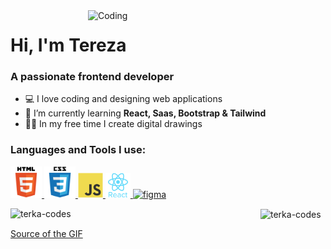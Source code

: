 <img align="right" alt="Coding" id="gif" width="380" src="https://i.pinimg.com/originals/7d/07/a2/7d07a255678962d30d8717dcf5dbd266.gif" />

<h1>Hi, I'm Tereza</h1>

<h3>A passionate frontend developer</h3>

- 💻  I love coding and designing web applications
- 🌱  I’m currently learning **React, Saas, Bootstrap & Tailwind**
- 👩‍🎨  In my free time I create digital drawings

<h3 align="left">Languages and Tools I use:</h3>
<p align="left"> 
<a href="https://www.w3.org/html/" target="_blank" rel="noreferrer"> <img src="https://raw.githubusercontent.com/devicons/devicon/master/icons/html5/html5-original-wordmark.svg" alt="html5" width="50" height="50"/> </a> 
<a href="https://www.w3schools.com/css/" target="_blank" rel="noreferrer"> <img src="https://raw.githubusercontent.com/devicons/devicon/master/icons/css3/css3-original-wordmark.svg" alt="css3" width="50" height="50"/> </a> 
<a href="https://developer.mozilla.org/en-US/docs/Web/JavaScript" target="_blank" rel="noreferrer"> <img src="https://raw.githubusercontent.com/devicons/devicon/master/icons/javascript/javascript-original.svg" alt="javascript" width="40" height="40"/> </a> 
<a href="https://reactjs.org/" target="_blank" rel="noreferrer"> <img src="https://raw.githubusercontent.com/devicons/devicon/master/icons/react/react-original-wordmark.svg" alt="react" width="40" height="40"/> </a> 
<a href="https://www.figma.com/" target="_blank" rel="noreferrer"> <img src="https://www.vectorlogo.zone/logos/figma/figma-icon.svg" alt="figma" width="40" height="40"/> </a> 
<!--
<a href="https://git-scm.com/" target="_blank" rel="noreferrer"> <img src="https://www.vectorlogo.zone/logos/git-scm/git-scm-icon.svg" alt="git" width="40" height="40"/> </a> 
<a href="https://getbootstrap.com" target="_blank" rel="noreferrer"> <img src="https://raw.githubusercontent.com/devicons/devicon/master/icons/bootstrap/bootstrap-plain-wordmark.svg" alt="bootstrap" width="40" height="40"/> </a> 
<a href="https://nodejs.org" target="_blank" rel="noreferrer"> <img src="https://raw.githubusercontent.com/devicons/devicon/master/icons/nodejs/nodejs-original-wordmark.svg" alt="nodejs" width="40" height="40"/> </a> 
<a href="https://sass-lang.com" target="_blank" rel="noreferrer"> <img src="https://raw.githubusercontent.com/devicons/devicon/master/icons/sass/sass-original.svg" alt="sass" width="40" height="40"/> </a> 
<a href="https://tailwindcss.com/" target="_blank" rel="noreferrer"> <img src="https://www.vectorlogo.zone/logos/tailwindcss/tailwindcss-icon.svg" alt="tailwind" width="40" height="40"/> </a> </p>
-->

<p><img align="left" src="https://github-readme-stats.vercel.app/api/top-langs?username=terka-codes&theme=dark&show_icons=true&locale=en&layout=compact" alt="terka-codes" width="400px"/></p>

<p><img align="center" src="https://github-readme-stats.vercel.app/api?username=terka-codes&theme=dark&show_icons=true&locale=en" alt="terka-codes" width="410px" /></p>

[Source of the GIF](https://cz.pinterest.com/pin/630363279101958553/?nic_v3=1a2k3MrI7)

